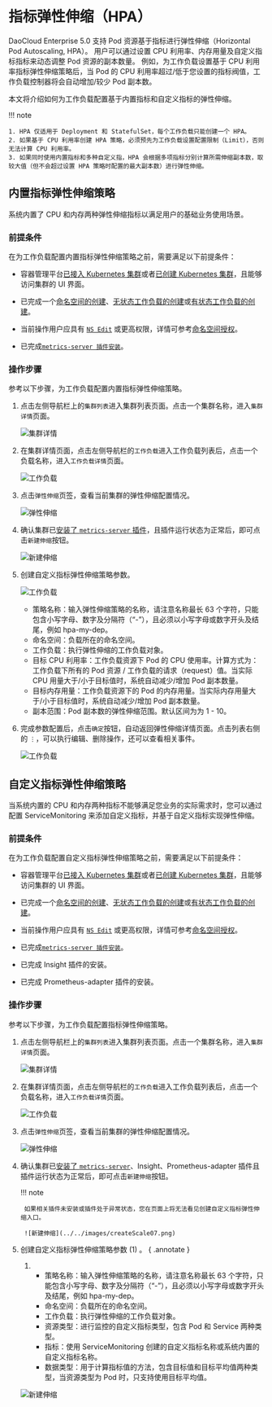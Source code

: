 # 指标弹性伸缩（HPA）

DaoCloud Enterprise 5.0 支持 Pod 资源基于指标进行弹性伸缩（Horizontal Pod Autoscaling, HPA）。
用户可以通过设置 CPU 利用率、内存用量及自定义指标指标来动态调整 Pod 资源的副本数量。
例如，为工作负载设置基于 CPU 利用率指标弹性伸缩策略后，当 Pod 的 CPU 利用率超过/低于您设置的指标阀值，工作负载控制器将会自动增加/较少 Pod 副本数。

本文将介绍如何为工作负载配置基于内置指标和自定义指标的弹性伸缩。

!!! note

    1. HPA 仅适用于 Deployment 和 StatefulSet，每个工作负载只能创建一个 HPA。
    2. 如果基于 CPU 利用率创建 HPA 策略，必须预先为工作负载设置配置限制（Limit），否则无法计算 CPU 利用率。
    3. 如果同时使用内置指标和多种自定义指，HPA 会根据多项指标分别计算所需伸缩副本数，取较大值（但不会超过设置 HPA 策略时配置的最大副本数）进行弹性伸缩。

## 内置指标弹性伸缩策略

系统内置了 CPU 和内存两种弹性伸缩指标以满足用户的基础业务使用场景。

### 前提条件

在为工作负载配置内置指标弹性伸缩策略之前，需要满足以下前提条件：

- 容器管理平台[已接入 Kubernetes 集群](../Clusters/JoinACluster.md)或者[已创建 Kubernetes 集群](../Clusters/CreateCluster.md)，且能够访问集群的 UI 界面。

- 已完成一个[命名空间的创建](../Namespaces/createns.md)、[无状态工作负载的创建](../Workloads/CreateDeploymentByImage.md)或[有状态工作负载的创建](../Workloads/CreateStatefulSetByImage.md)。

- 当前操作用户应具有 [`NS Edit`](../Permissions/PermissionBrief.md#ns-edit) 或更高权限，详情可参考[命名空间授权](../Namespaces/createns.md)。

- 已完成[`metrics-server 插件安装`](Install-metrics-server.md)。

### 操作步骤

参考以下步骤，为工作负载配置内置指标弹性伸缩策略。

1. 点击左侧导航栏上的`集群列表`进入集群列表页面。点击一个集群名称，进入`集群详情`页面。

    ![集群详情](../../images/deploy01.png)

2. 在集群详情页面，点击左侧导航栏的`工作负载`进入工作负载列表后，点击一个负载名称，进入`工作负载详情`页面。

    ![工作负载](../../images/createScale.png)

3. 点击`弹性伸缩`页签，查看当前集群的弹性伸缩配置情况。

    ![弹性伸缩](../../images/createScale02.png)

4. 确认集群已[安装了 `metrics-server` 插件](Install-metrics-server.md)，且插件运行状态为正常后，即可点击`新建伸缩`按钮。

    ![新建伸缩](../../images/createScale07.png)

5. 创建自定义指标弹性伸缩策略参数。

    ![工作负载](../../images/createScale08.png)

    - 策略名称：输入弹性伸缩策略的名称，请注意名称最长 63 个字符，只能包含小写字母、数字及分隔符（“-”），且必须以小写字母或数字开头及结尾，例如 hpa-my-dep。
    - 命名空间：负载所在的命名空间。
    - 工作负载：执行弹性伸缩的工作负载对象。
    - 目标 CPU 利用率：工作负载资源下 Pod 的 CPU 使用率。计算方式为：工作负载下所有的 Pod 资源 / 工作负载的请求（request）值。当实际 CPU 用量大于/小于目标值时，系统自动减少/增加 Pod 副本数量。
    - 目标内存用量：工作负载资源下的 Pod 的内存用量。当实际内存用量大于/小于目标值时，系统自动减少/增加 Pod 副本数量。
    - 副本范围：Pod 副本数的弹性伸缩范围。默认区间为为 1 - 10。

6. 完成参数配置后，点击`确定`按钮，自动返回弹性伸缩详情页面。点击列表右侧的 `⋮`，可以执行编辑、删除操作，还可以查看相关事件。

    ![工作负载](../../images/createScale09.png)

## 自定义指标弹性伸缩策略

当系统内置的 CPU 和内存两种指标不能够满足您业务的实际需求时，您可以通过配置 ServiceMonitoring 来添加自定义指标，并基于自定义指标实现弹性伸缩。

### 前提条件

在为工作负载配置自定义指标弹性伸缩策略之前，需要满足以下前提条件：

- 容器管理平台[已接入 Kubernetes 集群](../Clusters/JoinACluster.md)或者[已创建 Kubernetes 集群](../Clusters/CreateCluster.md)，且能够访问集群的 UI 界面。

- 已完成一个[命名空间的创建](../Namespaces/createns.md)、[无状态工作负载的创建](../Workloads/CreateDeploymentByImage.md)或[有状态工作负载的创建](../Workloads/CreateStatefulSetByImage.md)。

- 当前操作用户应具有 [`NS Edit`](../Permissions/PermissionBrief.md#ns-edit) 或更高权限，详情可参考[命名空间授权](../Namespaces/createns.md)。

- 已完成[`metrics-server 插件安装`](Install-metrics-server.md)。
- 已完成 Insight 插件的安装。
- 已完成 Prometheus-adapter 插件的安装。

### 操作步骤

参考以下步骤，为工作负载配置指标弹性伸缩策略。

1. 点击左侧导航栏上的`集群列表`进入集群列表页面。点击一个集群名称，进入`集群详情`页面。

    ![集群详情](../../images/deploy01.png)

2. 在集群详情页面，点击左侧导航栏的`工作负载`进入工作负载列表后，点击一个负载名称，进入`工作负载详情`页面。

    ![工作负载](../../images/createScale.png)

3. 点击`弹性伸缩`页签，查看当前集群的弹性伸缩配置情况。

    ![弹性伸缩](../../images/createScale02.png)

4. 确认集群已[安装了 `metrics-server`](Install-metrics-server.md)、Insight、Prometheus-adapter 插件且插件运行状态为正常后，即可点击`新建伸缩`按钮。

    !!! note

        如果相关插件未安装或插件处于异常状态，您在页面上将无法看见创建自定义指标弹性伸缩入口。

        ![新建伸缩](../../images/createScale07.png)

5. 创建自定义指标弹性伸缩策略参数 (1) 。
    { .annotate }

    1. - 策略名称：输入弹性伸缩策略的名称，请注意名称最长 63 个字符，只能包含小写字母、数字及分隔符（“-”），且必须以小写字母或数字开头及结尾，例如 hpa-my-dep。
       - 命名空间：负载所在的命名空间。
       - 工作负载：执行弹性伸缩的工作负载对象。
       - 资源类型：进行监控的自定义指标类型，包含 Pod 和 Service 两种类型。
       - 指标：使用 ServiceMonitoring 创建的自定义指标名称或系统内置的自定义指标名称。
       - 数据类型：用于计算指标值的方法，包含目标值和目标平均值两种类型，当资源类型为 Pod 时，只支持使用目标平均值。

    ![新建伸缩](../../images/createScale10.png)
